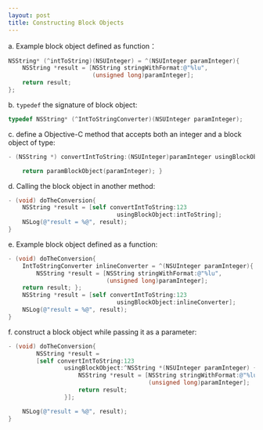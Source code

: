 ```yaml
---
layout: post
title: Constructing Block Objects
---
```


a. Example block object defined as function：

```Objective-C
NSString* (^intToString)(NSUInteger) = ^(NSUInteger paramInteger){
    NSString *result = [NSString stringWithFormat:@"%lu",
                        (unsigned long)paramInteger];
    return result; 
};
```

b. `typedef` the signature of block object:

```Objective-C
typedef NSString* (^IntToStringConverter)(NSUInteger paramInteger);
```

c. define a Objective-C method that accepts both an integer and a block object of type:

```Objective-C
- (NSString *) convertIntToString:(NSUInteger)paramInteger usingBlockObject:(IntToStringConverter)paramBlockObject{

    return paramBlockObject(paramInteger); }
```

d. Calling the block object in another method:

```Objective-C
- (void) doTheConversion{
    NSString *result = [self convertIntToString:123
                               usingBlockObject:intToString];
    NSLog(@"result = %@", result);
}
```

e. Example block object defined as a function:

```Objective-C
- (void) doTheConversion{
    IntToStringConverter inlineConverter = ^(NSUInteger paramInteger){
        NSString *result = [NSString stringWithFormat:@"%lu",
                            (unsigned long)paramInteger];
    return result; };
    NSString *result = [self convertIntToString:123
                               usingBlockObject:inlineConverter];
    NSLog(@"result = %@", result);
}
```

f. construct a block object while passing it as a parameter:

```Objective-C
- (void) doTheConversion{
        NSString *result =
        [self convertIntToString:123
                usingBlockObject:^NSString *(NSUInteger paramInteger) {
                    NSString *result = [NSString stringWithFormat:@"%lu",
                                        (unsigned long)paramInteger];
                    return result; 
                }];

    NSLog(@"result = %@", result);
}
```